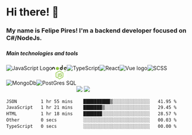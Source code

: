 # Hi there! :hatching_chick:
### My name is Felipe Pires! I'm a backend developer focused on C#/NodeJs.
### 

##### Main technologies and tools
<img align="left" alt ="JavaScript Logo" height="40px" src="https://upload.wikimedia.org/wikipedia/commons/thumb/9/99/Unofficial_JavaScript_logo_2.svg/512px-Unofficial_JavaScript_logo_2.svg.png" />

<img align="left" alt="NodeJS" height="40px" src="https://github.com/anythingcodes/slack-emoji-for-techies/blob/gh-pages/emoji/nodejs.png?raw=true" />

<img align="left" alt="TypeScript" height="40px" src="https://upload.wikimedia.org/wikipedia/commons/thumb/4/4c/Typescript_logo_2020.svg/2048px-Typescript_logo_2020.svg.png" />

<img align="left" alt="React" height="40px" src="https://cdn.worldvectorlogo.com/logos/react-1.svg" />

<img align="left" alt="Vue logo" height="40px" src="https://upload.wikimedia.org/wikipedia/commons/thumb/9/95/Vue.js_Logo_2.svg/1184px-Vue.js_Logo_2.svg.png" />

<img align="left" alt="SCSS" height="40px" src="https://upload.wikimedia.org/wikipedia/commons/thumb/9/96/Sass_Logo_Color.svg/512px-Sass_Logo_Color.svg.png" />

<img align="left" alt="MongoDb" height="40px" src="https://d33wubrfki0l68.cloudfront.net/4b27b5bdd5af913e7b5ccc0139cad7fce72ee93b/ab559/img/integrations/mongodb.png" />

<img align="left" alt="PostGres SQL" height="40px" src="https://upload.wikimedia.org/wikipedia/commons/thumb/2/29/Postgresql_elephant.svg/1200px-Postgresql_elephant.svg.png" />

<br />

# 

<img height="180em" styles="border-radius: 4px;" src="https://media.giphy.com/media/heIX5HfWgEYlW/giphy.gif" /> <img height="180em" src="https://github-readme-stats.vercel.app/api?username=FlipsBr&show_icons=true&hide_border=true&&count_private=true&include_all_commits=true" />

<!--START_SECTION:waka-->

```txt
JSON         1 hr 55 mins    ██████████▒░░░░░░░░░░░░░░   41.95 %
JavaScript   1 hr 21 mins    ███████▒░░░░░░░░░░░░░░░░░   29.45 %
HTML         1 hr 18 mins    ███████░░░░░░░░░░░░░░░░░░   28.57 %
Other        0 secs          ░░░░░░░░░░░░░░░░░░░░░░░░░   00.03 %
TypeScript   0 secs          ░░░░░░░░░░░░░░░░░░░░░░░░░   00.00 %
```

<!--END_SECTION:waka-->


<!--
**FlipsBr/FlipsBr** is a ✨ _special_ ✨ repository because its `README.md` (this file) appears on your GitHub profile.

Here are some ideas to get you started:

- 🔭 I’m currently working on ...
- 🌱 I’m currently learning ...
- 👯 I’m looking to collaborate on ...
- 🤔 I’m looking for help with ...
- 💬 Ask me about ...
- 📫 How to reach me: ...
- 😄 Pronouns: ...
- ⚡ Fun fact: ...
-->
